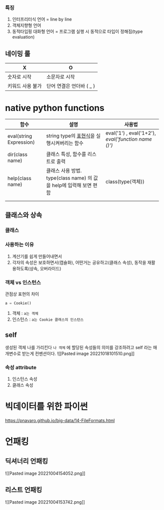 ### 특징
1. 인터프리터식 언어 = line by line
2. 객체지향형 언어
3. 동적타입핑 대화형 언어  = 프로그램 실행 시 동적으로 타입이 정해짐(type evaluation)

## 네이밍 룰
| X                | O                        |
| ---------------- | ------------------------ |
| 숫자로 시작      | 소문자로 시작            |
| 키워드 사용 불가 | 단어 연결은 언더바 ( _ ) |
# native python functions
| 함수                    | 설명                                                                                                  | 사용법                                              |
| ----------------------- | ----------------------------------------------------------------------------------------------------- | --------------------------------------------------- |
| eval(string Expression) | string type의 [표현식](https://docs.python.org/ko/3/reference/expressions.html)을 실행시켜버리는 함수 | eval('1') , eval('1+2'), _eval('function name ()')_ |
| dir(class name)         | 클래스 특성, 함수를 리스트로 출력                                                                     |                                                     |
| help(class name)        | 클래스 사용 방법. type(class name) 의 값을 help에 입력해 보면 편함                                    | class(type(객체))                                   |
|                         |                                                                                                       |                                                     |
|                         |                                                                                                       |                                                     |

## 클래스와 상속
### 클래스
### 사용하는 이유
1. 계산기를 쉽게 만들어내면서
2. 각자의 속성은 보호하면서(캡슐화), 어떤거는 공유하고(클래스 속성), 동작을 재활용하도록(상속, 오버라이드)
### 객체 vs 인스턴스
관점상 표현의 차이
```python
a = Cookie()
```
1. 객체 : `a는 객체`
2. 인스턴스 : `a는 Cookie 클래스의 인스턴스`
## self
생성된 객체 나를 가리킨다
`나 객체` 에 할당된 속성들의 의미를 강조하려고 self 라는 매개변수로 받는게 컨벤션이다.
![[Pasted image 20221018101510.png]]
### 속성 attribute
1. 인스턴스 속성
2. 클래스 속성

# 빅데이터를 위한 파이썬
https://pnavaro.github.io/big-data/14-FileFormats.html



# 언패킹
## 딕셔너리 언패킹
![[Pasted image 20221004154052.png]]
## 리스트 언패킹
![[Pasted image 20221004153742.png]]







